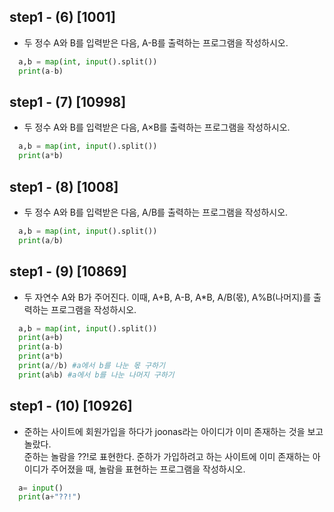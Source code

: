 ## step1 - (6) [1001]
* 두 정수 A와 B를 입력받은 다음, A-B를 출력하는 프로그램을 작성하시오.   
```python
  a,b = map(int, input().split())
  print(a-b)
```


## step1 - (7) [10998]
* 두 정수 A와 B를 입력받은 다음, A×B를 출력하는 프로그램을 작성하시오.   
```python
  a,b = map(int, input().split())
  print(a*b)
```


## step1 - (8) [1008]
* 두 정수 A와 B를 입력받은 다음, A/B를 출력하는 프로그램을 작성하시오.   
```python
  a,b = map(int, input().split())
  print(a/b)
```


## step1 - (9) [10869]
* 두 자연수 A와 B가 주어진다. 이때, A+B, A-B, A*B, A/B(몫), A%B(나머지)를 출력하는 프로그램을 작성하시오.    
```python
  a,b = map(int, input().split())
  print(a+b)
  print(a-b)
  print(a*b)
  print(a//b) #a에서 b를 나눈 몫 구하기
  print(a%b) #a에서 b를 나눈 나머지 구하기
```


## step1 - (10) [10926]
* 준하는 사이트에 회원가입을 하다가 joonas라는 아이디가 이미 존재하는 것을 보고 놀랐다.   
준하는 놀람을 ??!로 표현한다. 준하가 가입하려고 하는 사이트에 이미 존재하는 아이디가 주어졌을 때, 놀람을 표현하는 프로그램을 작성하시오.   

```python
  a= input()
  print(a+"??!")
```

